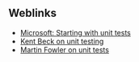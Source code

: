 ## Weblinks

+ [Microsoft: Starting with unit tests](https://docs.microsoft.com/en-us/visualstudio/test/getting-started-with-unit-testing?view=vs-2019)
+ [Kent Beck on unit testing](https://www.youtube.com/watch?v=1zaCvLVU70o)
+ [Martin Fowler on unit tests](https://www.martinfowler.com/bliki/UnitTest.html)
